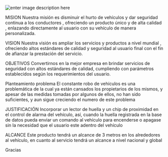  ![enter image description here](https://lh3.googleusercontent.com/w2KD5qvVF93qzMmkCX2O9dvq3pKX8qeJ1dKzY5tNoiGam20uOfmBhkBoAXlRa4lAAah1A2nObmc)

MISION
Nuestra misión es disminuir el hurto de vehículos y dar seguridad continua a los conductores , ofreciendo un producto único y de alta calidad , enlazando directamente al usuario con su vehículo de manera personalizada.

VISION
Nuestra visión es ampliar los servicios y productos a nivel mundial , ofreciendo altos estándares de calidad y seguridad al usuario final con el fin de afianzar la prestación del servicio.

OBJETIVOS
Convertirnos en la mejor empresa en brindar servicios de seguridad con altos estándares de calidad, cumpliendo con parámetros establecidos según los requerimientos del usuario.

Planteamiento problema
El constante robo de vehículos es una problemática de la cual ya están cansados los propietarios de los mismos, y apesar de las medidas tomadas por algunos de ellos, no han sido suficientes, y aun sigue creciendo el numero de este problema

JUSTIFICACIÓN
Incorporar un lector de huella y un chip de proximidad en el control de alarma del vehículo, así, cuando la huella registrada en la base de datos pueda enviar un comando al vehículo para encenderse o apagase sin la necesidad que el usuario este adentro del vehículo

ALCANCE
Este producto tendrá un alcance de 3 metros en los alrededores al vehículo, en cuanto al servicio tendrá un alcance a nivel nacional y global

Gracias
